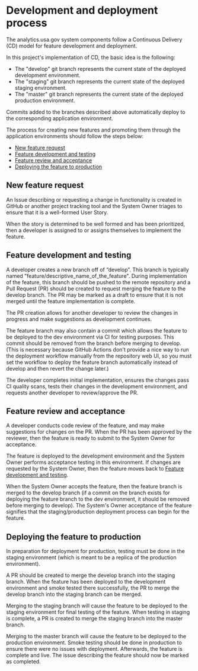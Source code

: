 # Development and deployment process

The analytics.usa.gov system components follow a Continuous Delivery (CD) model
for feature development and deployment.

In this project's implementation of CD, the basic idea is the following:

- The "develop" git branch represents the current state of the deployed
development environment.
- The "staging" git branch represents the current state of the deployed
staging environment.
- The "master" git branch represents the current state of the deployed
production environment.

Commits added to the branches described above automatically deploy to the
corresponding application environment.

The process for creating new features and promoting them through the application
environments should follow the steps below:

- [New feature request](#new-feature-request)
- [Feature development and testing](#feature-development-and-testing)
- [Feature review and acceptance](#feature-review-and-acceptance)
- [Deploying the feature to production](#deploying-the-feature-to-production)

## New feature request

An Issue describing or requesting a change in functionality is created in
GitHub or another project tracking tool and the System Owner triages to ensure
that it is a well-formed User Story.

When the story is determined to be well formed and has been prioritized, then a
developer is assigned to or assigns themselves to implement the feature.

## Feature development and testing

A developer creates a new branch off of “develop”. This branch is typically
named "feature/descriptive_name_of_the_feature". During implementation of the
feature, this branch should be pushed to the remote repository and a Pull
Request (PR) should be created to request merging the feature to the develop
branch. The PR may be marked as a draft to ensure that it is not merged until
the feature implementation is complete.

The PR creation allows for another developer to review the changes in progress
and make suggestions as development continues.

The feature branch may also contain a commit which allows the feature to be
deployed to the dev environment via CI for testing purposes. This commit
should be removed from the branch before merging to develop. (This is necessary
because GitHub Actions don't provide a nice way to run the deployment workflow
manually from the repository web UI, so you must set the workflow to deploy the
feature branch automatically instead of develop and then revert the change
later.)

The developer completes initial implementation, ensures the changes pass CI
quality scans, tests their changes in the development environment, and requests
another developer to review/approve the PR.

## Feature review and acceptance

A developer conducts code review of the feature, and may make suggestions for
changes on the PR. When the PR has been approved by the reviewer, then the
feature is ready to submit to the System Owner for acceptance.

The feature is deployed to the development environment and the System Owner
performs acceptance testing in this environment. If changes are requested by the
System Owner, then the feature moves back to [Feature development and testing](#feature-development-and-testing).

When the System Owner accepts the feature, then the feature branch is merged to
the develop branch (if a commit on the branch exists for deploying the feature
branch to the dev environment, it should be removed before merging to develop).
The System's Owner acceptance of the feature signifies that the
staging/production deployment process can begin for the feature.

## Deploying the feature to production

In preparation for deployment for production, testing must be done in the
staging environment (which is meant to be a replica of the production
environment).

A PR should be created to merge the develop branch into the staging branch. When
the feature has been deployed to the development environment and smoke tested
there successfully, the PR to merge the develop branch into the staging branch
can be merged.

Merging to the staging branch will cause the feature to be deployed to the
staging environment for final testing of the feature. When testing in staging is
complete, a PR is created to merge the staging branch into the master branch.

Merging to the master branch will cause the feature to be deployed to the
production environment. Smoke testing should be done in production to ensure
there were no issues with deployment. Afterwards, the feature is complete and
live. The issue describing the feature should now be marked as completed.

